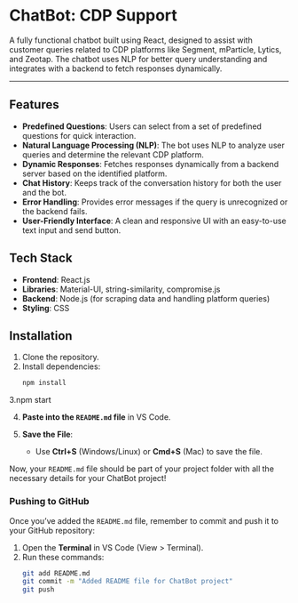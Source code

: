 # **ChatBot: CDP Support**

A fully functional chatbot built using React, designed to assist with customer queries related to CDP platforms like Segment, mParticle, Lytics, and Zeotap. The chatbot uses NLP for better query understanding and integrates with a backend to fetch responses dynamically.

---

## **Features**
- **Predefined Questions**: Users can select from a set of predefined questions for quick interaction.
- **Natural Language Processing (NLP)**: The bot uses NLP to analyze user queries and determine the relevant CDP platform.
- **Dynamic Responses**: Fetches responses dynamically from a backend server based on the identified platform.
- **Chat History**: Keeps track of the conversation history for both the user and the bot.
- **Error Handling**: Provides error messages if the query is unrecognized or the backend fails.
- **User-Friendly Interface**: A clean and responsive UI with an easy-to-use text input and send button.

## **Tech Stack**
- **Frontend**: React.js
- **Libraries**: Material-UI, string-similarity, compromise.js
- **Backend**: Node.js (for scraping data and handling platform queries)
- **Styling**: CSS

## **Installation**
1. Clone the repository.
2. Install dependencies:
   ```bash
   npm install
3.npm start

4. **Paste into the `README.md` file** in VS Code.

5. **Save the File**:
   - Use **Ctrl+S** (Windows/Linux) or **Cmd+S** (Mac) to save the file.

Now, your `README.md` file should be part of your project folder with all the necessary details for your ChatBot project!

### Pushing to GitHub

Once you’ve added the `README.md` file, remember to commit and push it to your GitHub repository:

1. Open the **Terminal** in VS Code (View > Terminal).
2. Run these commands:
   ```bash
   git add README.md
   git commit -m "Added README file for ChatBot project"
   git push
